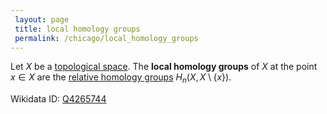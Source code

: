 ```yaml
---
 layout: page
 title: local homology groups
 permalink: /chicago/local_homology_groups
---
```

Let $X$ be a [topological space](https://defsmath.github.io/DefsMath/topological_space). The **local homology groups** of $X$ at the point $x\in X$ are the [relative homology groups](https://defsmath.github.io/DefsMath/relative_homology_groups) $H_n(X,X\setminus \{x\})$. 

Wikidata ID: [Q4265744](https://www.wikidata.org/wiki/Q4265744)